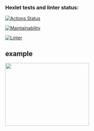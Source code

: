 ### Hexlet tests and linter status:
[![Actions Status](https://github.com/Estense/frontend-project-lvl2/workflows/hexlet-check/badge.svg)](https://github.com/Estense/frontend-project-lvl2/actions)

[![Maintainability](https://api.codeclimate.com/v1/badges/a99a88d28ad37a79dbf6/maintainability)](https://codeclimate.com/github/codeclimate/codeclimate/maintainability)

[![Linter](https://github.com/Estense/frontend-project-lvl2/actions/workflows/nodejs.yml/badge.svg)](https://github.com/Estense/frontend-project-lvl2/actions/workflows/nodejs.yml)

## example 
<a href="https://asciinema.org/a/VhEJyVLDxICHpqZdyGuTpySnl" target="_blank"><img src="https://asciinema.org/a/VhEJyVLDxICHpqZdyGuTpySnl.svg" width="266" height="200"/></a>
